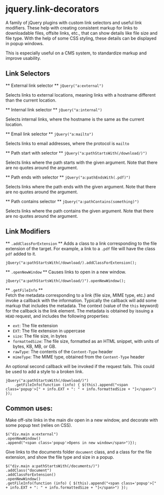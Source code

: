 # jquery.link-decorators

A family of jQuery plugins with custom link selectors and useful link modifiers.
These help with creating consistent markup for links to downloadable files, offsite
links, etc., that can show details like file size and file type. With the help of some
CSS styling, these details can be displayed in popup windows.

This is especially useful on a CMS system, to standardize markup and improve usability.

## Link Selectors
** External link selector **
`jQuery("a:external")`

Selects links to external locations, meaning links with a hostname different than the current location.

** Internal link selector **
`jQuery("a:internal")`

Selects internal links, where the hostname is the same as the current location.

** Email link selector **
`jQuery("a:mailto")`

Selects links to email addresses, where the protocol is `mailto`

** Path start with selector **
`jQuery("a:pathStartsWith(/download/)")`

Selects links where the path starts with the given argument. Note that there are no quotes around the argument.

** Path ends with selector **
`jQuery("a:pathEndsWith(.pdf)")`

Selects links where the path ends with the given argument. Note that there are no quotes around the argument.

** Path contains selector **
`jQuery("a:pathContains(something)")`

Selects links where the path contains the given argument. Note that there are no quotes around the argument.

## Link Modifiers

** `.addClassForExtension` **
Adds a class to a link corresponding to the file extension of the target. For example, a link to a `.pdf` file
will have the class `pdf` added to it.

`jQuery("a:pathStartsWith(/download/).addClassForExtension();`

** `.openNewWindow` **
Causes links to open in a new window. 

`jQuery("a:pathStartsWith(/download/)").openNewWindow();`

** `.getFileInfo` **	
Fetch the metadata corresponding to a link (file size, MIME type, etc.) and invoke a callback with the information.
Typically the callback will add some markup that includes the metadata. The context (value of the `this` keyword)
for the callback is the link element.
The metadata is obtained by issuing a `HEAD` request, and includes the following properties:
* `ext`: The file extension
* `EXT`: The file extension in uppercase
* `size`: The file size, in bytes
* `formattedSize`: The file size, formatted as an HTML snippet, with units of bytes, KB, MB, or GB.
* `rawType`: The contents of the `Content-Type` header
* `mimeType`: The MIME type, obtained from the `Content-Type` header

An optional second callback will be invoked if the request fails. This could be used to add a style to a broken link.

```
jQuery("a:pathStartsWith(/download/)")
	.getFileInfo(function (info) { $(this).append("<span class='popup'>[" + info.EXT + ": " + info.formattedSize + "]</span>") });
```

## Common uses:
Make off-site links in the main div open in a new window, and decorate with
some popup text (relies on CSS).
```
$("div.main a:external")
.openNewWindow()
.append("<span class='popup'>Opens in new window</span>")});
```

Give links to the documents folder `document` class, and a class for the file extension,
and show the file type and size in a popup.
```
$("div.main a:pathStartsWith(/documents/)")
.addClass("document")
.addClassForExtension()
.openNewWindow()
.getFileInfo(function (info) { $(this).append("<span class='popup'>[" + info.EXT + ": " + info.formattedSize + "]</span>") });
```

